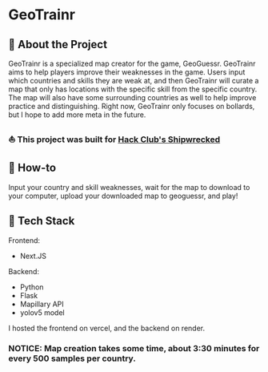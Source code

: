 # GeoTrainr
## 🌟 About the Project
GeoTrainr is a specialized map creator for the game, GeoGuessr. GeoTrainr aims to help players improve their weaknesses in the game. Users input which countries and skills they are weak at, and then GeoTrainr will curate a map
that only has locations with the specific skill from the specific country. The map will also have some surrounding countries as well to help improve practice and distinguishing. Right now, GeoTrainr only focuses on bollards, but I hope to add more meta in the future.

### ⛵ This project was built for [Hack Club's Shipwrecked](https://shipwrecked.hackclub.com/)

## 🧰 How-to
Input your country and skill weaknesses, wait for the map to download to your computer, upload your downloaded map to geoguessr, and play!

## 👾 Tech Stack
Frontend:
- Next.JS
  
Backend:
- Python
- Flask
- Mapillary API
- yolov5 model

I hosted the frontend on vercel, and the backend on render.


### NOTICE: Map creation takes some time, about 3:30 minutes for every 500 samples per country.
